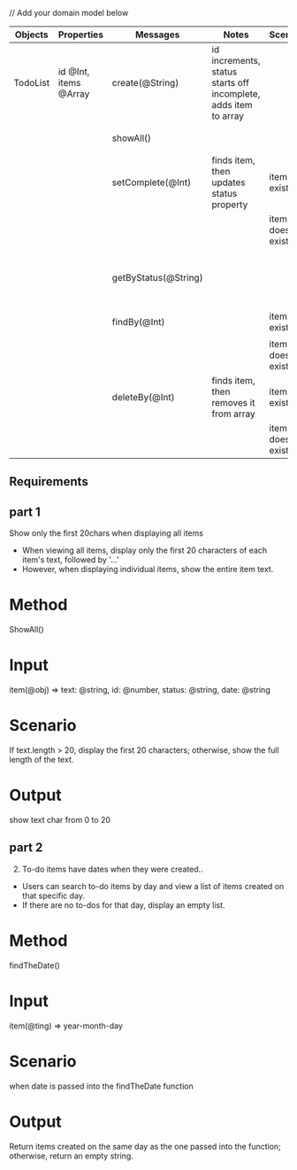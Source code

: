 // Add your domain model below

| Objects  | Properties            | Messages             | Notes                                                           | Scenario            | Output                             | Example                                                                       |
| -------- | --------------------- | -------------------- | --------------------------------------------------------------- | ------------------- | ---------------------------------- | ----------------------------------------------------------------------------- |
| TodoList | id @Int, items @Array | create(@String)      | id increments, status starts off incomplete, adds item to array |                     | todo item                          | `create('hello') => {id: 1, text: "hello", status: "incomplete"}`             |
|          |                       | showAll()            |                                                                 |                     | all items                          | `showAll() => [{id: 1, text: "hello", status: "incomplete"}]`                 |
|          |                       | setComplete(@Int)    | finds item, then updates status property                        | item exists         | updated todo item                  | `setComplete(1) => {id: 1, text: "hello", status: "complete"}`                |
|          |                       |                      |                                                                 | item does not exist | thrown error                       | `setComplete(1) => thrown error "Item not Found"`                             |
|          |                       | getByStatus(@String) |                                                                 |                     | array, filtered by property status | `getByStatus("incomplete") => [{id: 1, text: "hello", status: "incomplete"}]` |
|          |                       | findBy(@Int)         |                                                                 | item exists         | item                               | `findBy(1) => {id: 1, text: "hello", status: "incomplete"}`                   |
|          |                       |                      |                                                                 | item does not exist | thrown error                       | `findBy(1) => thrown error "Item not Found"`                                  |
|          |                       | deleteBy(@Int)       | finds item, then removes it from array                          | item exists         | item                               | `deleteBy(@Int) => {id: 1, text: "hello", status: "incomplete"}`              |
|          |                       |                      |                                                                 | item does not exist | thrown error                       | `deleteBy(@Int) => thrown error "Item not Found"`                             |

## Requirements

## part 1

Show only the first 20chars when displaying all items

- When viewing all items, display only the first 20 characters of each item's text, followed by '...'
- However, when displaying individual items, show the entire item text.

# Method

ShowAll()

# Input

item(@obj) => text: @string, id: @number, status: @string, date: @string

# Scenario

If text.length > 20, display the first 20 characters; otherwise, show the full length of the text.

# Output

show text char from 0 to 20

## part 2

2. To-do items have dates when they were created..

- Users can search to-do items by day and view a list of items created on that specific day.
- If there are no to-dos for that day, display an empty list.

# Method

findTheDate()

# Input

item(@ting) => year-month-day

# Scenario

when date is passed into the findTheDate function

# Output

Return items created on the same day as the one passed into the function; otherwise, return an empty string.
